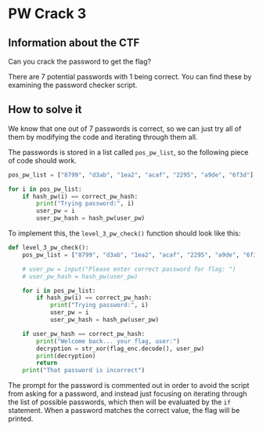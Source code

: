# PW Crack 3

## Information about the CTF
Can you crack the password to get the flag?

There are 7 potential passwords with 1 being correct. You can find these by examining the password checker script.

## How to solve it
We know that one out of 7 passwords is correct, so we can just try all of them by modifying the code and iterating through them all.

The passwords is stored in a list called `pos_pw_list`, so the following piece of code should work.
```python
pos_pw_list = ["8799", "d3ab", "1ea2", "acaf", "2295", "a9de", "6f3d"]

for i in pos_pw_list:
    if hash_pw(i) == correct_pw_hash:
        print("Trying password:", i)
        user_pw = i
        user_pw_hash = hash_pw(user_pw)
```

To implement this, the `level_3_pw_check()` function should look like this:
```python
def level_3_pw_check():
    pos_pw_list = ["8799", "d3ab", "1ea2", "acaf", "2295", "a9de", "6f3d"]

    # user_pw = input("Please enter correct password for flag: ")
    # user_pw_hash = hash_pw(user_pw)

    for i in pos_pw_list:
        if hash_pw(i) == correct_pw_hash:
            print("Trying password:", i)
            user_pw = i
            user_pw_hash = hash_pw(user_pw)

    if user_pw_hash == correct_pw_hash:
        print("Welcome back... your flag, user:")
        decryption = str_xor(flag_enc.decode(), user_pw)
        print(decryption)
        return
    print("That password is incorrect")

```

The prompt for the password is commented out in order to avoid the script from asking for a password, and instead just focusing on iterating through the list of possible passwords, which then will be evaluated by the `if` statement. When a password matches the correct value, the flag will be printed.
